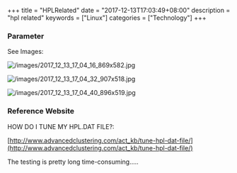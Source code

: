 +++
title = "HPLRelated"
date = "2017-12-13T17:03:49+08:00"
description = "hpl related"
keywords = ["Linux"]
categories = ["Technology"]
+++
### Parameter
See Images:    

![/images/2017_12_13_17_04_16_869x582.jpg](/images/2017_12_13_17_04_16_869x582.jpg)

![/images/2017_12_13_17_04_32_907x518.jpg](/images/2017_12_13_17_04_32_907x518.jpg)

![/images/2017_12_13_17_04_40_896x519.jpg](/images/2017_12_13_17_04_40_896x519.jpg)

### Reference Website

HOW DO I TUNE MY HPL.DAT FILE?:    

[http://www.advancedclustering.com/act_kb/tune-hpl-dat-file/](http://www.advancedclustering.com/act_kb/tune-hpl-dat-file/)    


The testing is pretty long time-consuming.....

